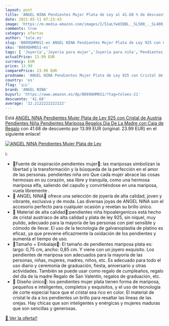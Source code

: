 ```yaml
---
layout: post
title: 'ANGEL NINA Pendientes Mujer Plata de Ley al 41.68 % de descuento'
date: 2021-05-11 07:23:43
image: 'https://m.media-amazon.com/images/I/51aLYwUIQBL._SL500_._SL400_.jpg'
comments: true
category: ofertas
author: 'tole.es'
slug: 'B089QHM8S1-es ANGEL NINA Pendientes Mujer Plata de Ley 925 con Cristal...'
sku: 'B089QHM8S1-es'
tags: [ 'Joyería','Joyería para mujer','Joyería para niña','Pendientes para mujer','Pendientes para niña','angel nina','de','ley','plata', ]
actualPrice: 13.99 EUR
currency: EUR
price: 13.99
comparePrice: 23.99 EUR
prodname: 'ANGEL NINA Pendientes Mujer Plata de Ley 925 con Cristal de Austria Pendientes Niña Pendientes Mariposa Regalos Dia De La Madre con Caja de Regalo'
country: 'es'
flag: '🇪🇸'
brand: 'ANGEL NINA'
buyurl: 'https://www.amazon.es/dp/B089QHM8S1/?tag=tolees-21'
descuento: '41.68'
average: '22.2122222222222'
---
```


Está [ANGEL NINA Pendientes Mujer Plata de Ley 925 con Cristal de Austria Pendientes Niña Pendientes Mariposa Regalos Dia De La Madre con Caja de Regalo](https://www.amazon.es/dp/B089QHM8S1/?tag=tolees-21) con 41.68 de descuento por 13.99 EUR (original: 23.99 EUR) en el siguiente enlace!

[![ANGEL NINA Pendientes Mujer Plata de Ley](https://m.media-amazon.com/images/I/51aLYwUIQBL._SL500_._SL400_.jpg)](https://www.amazon.es/dp/B089QHM8S1/?tag=tolees-21)

ℹ️:

- 🦋Fuente de inspiración pendientes mujer🦋: las mariposas simbolizan la libertad y la transformación y la búsqueda de la perfección en el amor de las personas. pendientes niña oro Que cada mujer abrace las cosas hermosas en su corazón, sea libre y tranquila, como una hermosa mariposa elfa, saliendo del capullo y convirtiéndose en una mariposa, vuela libremente .
- 🦋 ANGEL NINA🦋 ofrece una selección de joyería de alta calidad, joven y vibrante, exclusiva y de moda. Las diversas joyas de ANGEL NINA son el accesorio perfecto para cualquier ocasión y revelan su brillo único.
- 🦋 Material de alta calidad🦋:pendientes niña hipoalergenicos está hecho de cristal austriaco de alta calidad y plata de ley 925, sin níquel, muy pulido, adecuado para la mayoría de las personas con piel sensible y cómodo de llevar. El uso de la tecnología de galvanoplastia de platino es eficaz, ya que previene eficazmente la oxidación de los pendientes y aumenta el tiempo de uso.
- 🦋Tamaño + Embalaje🦋: El tamaño de pendientes mariposa plata es: largo: 0,75 cm, ancho: 0,85 cm. Y viene con un joyero exquisito. Los pendientes de mariposa son adecuados para la mayoría de las personas, niñas, mujeres, madres, niños, etc. Es adecuado para todo el uso diario y ceremonia de graduación, fiesta, aniversario y otras actividades. También se puede usar como regalo de cumpleaños, regalo del día de la madre Regalo de San Valentín, regalos de graduación, etc.
- 🦋 Diseño único🦋: los pendientes mujer plata tienen forma de mariposa, pequeños e inteligentes, completos y exquisitos, y el uso de tecnología de corte especial hace que el cristal sea rico en color. El material de cristal le da a los pendientes un brillo para resaltar las líneas de las orejas. Hay chicas que son inteligentes y enérgicas y mujeres maduras que son sencillas y generosas.

[🛒 Ver la oferta!!](https://www.amazon.es/dp/B089QHM8S1/?tag=tolees-21)
